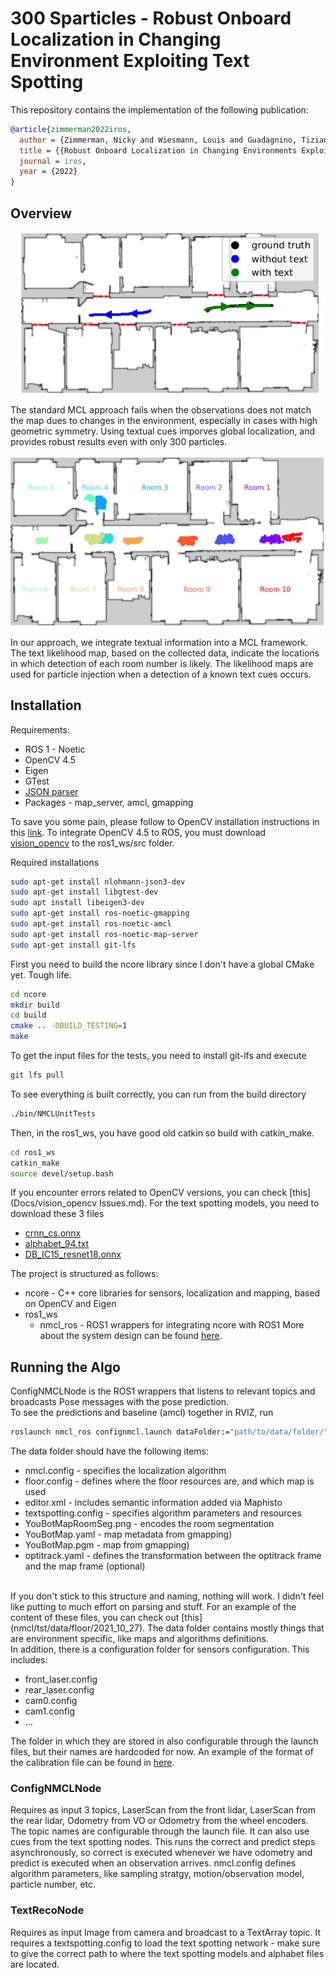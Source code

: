 # 300 Sparticles - Robust Onboard Localization in Changing Environment Exploiting Text Spotting
This repository contains the implementation of the following publication:  
```bibtex
@article{zimmerman2022iros,
  author = {Zimmerman, Nicky and Wiesmann, Louis and Guadagnino, Tiziano and Läbe, Thomas and Behley, Jens and Stachniss, Cyrill},
  title = {{Robust Onboard Localization in Changing Environments Exploiting Text Spotting}},
  journal = iros,
  year = {2022}
}
```
## Overview

![motivation](Docs/motivtraj.png)

The standard MCL approach fails when the observations does not match the map dues to changes in the environment, especially in cases with high geometric symmetry. Using textual cues imporves global localization, and provides robust results even with only 300 particles. 

![motivation](Docs/TextMaps.png)

In our approach, we integrate textual information into a MCL framework. The text likelihood map, based on the collected data, indicate the locations in which detection of each room number is likely. The likelihood maps are used for particle injection when a
detection of a known text cues occurs. 

## Installation

Requirements:
* ROS 1 - Noetic
* OpenCV 4.5 
* Eigen
* GTest
* [JSON parser](https://github.com/nlohmann/json)
* Packages - map_server, amcl, gmapping

To save you some pain, please follow to OpenCV installation instructions in this [link](https://docs.opencv.org/4.x/d7/d9f/tutorial_linux_install.html). To integrate OpenCV 4.5 to ROS, you must download [vision_opencv](https://github.com/ros-perception/vision_opencv) to the ros1_ws/src folder. 

Required installations
```bash
sudo apt-get install nlohmann-json3-dev
sudo apt-get install libgtest-dev
sudo apt install libeigen3-dev
sudo apt-get install ros-noetic-gmapping
sudo apt-get install ros-noetic-amcl
sudo apt-get install ros-noetic-map-server
sudo apt-get install git-lfs
```

First you need to build the ncore library since I don't have a global CMake yet. Tough life. <br/>
```bash
cd ncore
mkdir build
cd build
cmake .. -DBUILD_TESTING=1 
make
```
To get the input files for the tests, you need to install git-lfs and execute
```bash
git lfs pull
```
To see everything is built correctly, you can run from the build directory
```bash
./bin/NMCLUnitTests
```
Then, in the ros1_ws, you have good old catkin so build with catkin_make. 
```bash
cd ros1_ws
catkin_make
source devel/setup.bash
```
If you encounter errors related to OpenCV versions, you can check [this](Docs/vision_opencv Issues.md).
For the text spotting models, you need to download these 3 files
* [crnn_cs.onnx](https://drive.google.com/uc?export=dowload&id=12diBsVJrS9ZEl6BNUiRp9s0xPALBS7kt)
* [alphabet_94.txt](https://drive.google.com/uc?export=dowload&id=1oKXxXKusquimp7XY1mFvj9nwLzldVgBR)
* [DB_IC15_resnet18.onnx](https://drive.google.com/uc?export=dowload&id=1vY_KsDZZZb_svd5RT6pjyI8BS1nPbBSX)

The project is structured as follows:
* ncore - C++ core libraries for sensors, localization and mapping, based on OpenCV and Eigen
* ros1_ws
    * nmcl_ros - ROS1 wrappers for integrating ncore with ROS1
More about the system design can be found [here](Docs/Architecture.md).


## Running the Algo

ConfigNMCLNode is the ROS1 wrappers that listens to relevant topics and broadcasts Pose messages with the pose prediction.  <br/>
To see the predictions and baseline (amcl) together in RVIZ, run
```bash
roslaunch nmcl_ros confignmcl.launch dataFolder:="path/to/data/folder/"
```

The data folder should have the following items:
* nmcl.config - specifies the localization algorithm 
* floor.config - defines where the floor resources are, and which map is used
* editor.xml - includes semantic information added via Maphisto
* textspotting.config - specifies algorithm parameters and resources
* YouBotMapRoomSeg.png - encodes the room segmentation
* YouBotMap.yaml - map metadata from gmapping)
* YouBotMap.pgm - map from gmapping)
* optitrack.yaml - defines the transformation between the optitrack frame and the map frame (optional)
<br/>
If you don't stick to this structure and naming, nothing will work. I didn't feel like putting to much effort on parsing and stuff. For an example of the content of these files, you can check out [this](nmcl/tst/data/floor/2021_10_27). The data folder contains mostly things that are environment specific, like maps and algorithms definitions.
<br/>
In addition, there is a configuration folder for sensors configuration. This includes:

* front_laser.config
* rear_laser.config
* cam0.config 
* cam1.config
* ...

The folder in which they are stored in also configurable through the launch files, but their names are hardcoded for now. An example of the format of the calibration file can be found in [here](nmcl/tst/data/config/front_laser.config).

### ConfigNMCLNode
Requires as input 3 topics, LaserScan from the front lidar, LaserScan from the rear lidar, Odometry from VO or Odometry from the wheel encoders. The topic names are configurable through the launch file. It can also use cues from the text spotting nodes. This runs the correct and predict steps asynchronously, so correct is executed whenever we have odometry and predict is executed when an observation arrives. nmcl.config defines algorithm parameters, like sampling stratgy, motion/observation model, particle number, etc. 

### TextRecoNode

Requires as input Image from camera and broadcast to a TextArray topic. It requires a textspotting.config to load the text spotting network - make sure to give the correct path to where the text spotting models and alphabet files are located. 






